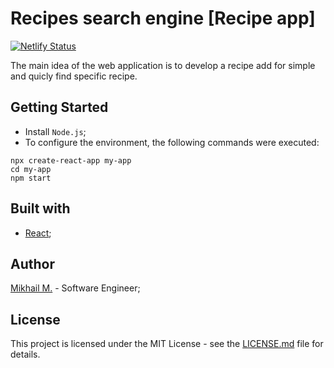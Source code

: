 # Recipes search engine [Recipe app]

[![Netlify Status](https://api.netlify.com/api/v1/badges/e0baeb70-1609-40fd-be98-425f4d926b37/deploy-status)](https://app.netlify.com/sites/recipes-search-engine/deploys)

The main idea of the web application is to develop a recipe add for simple and quicly find specific recipe.

## Getting Started

- Install `Node.js`;
- To configure the environment, the following commands were executed:

```
npx create-react-app my-app
cd my-app
npm start
```

## Built with

- [React](https://ru.reactjs.org/);

## Author

[Mikhail M.](https://mikhailmasny.github.io/) - Software Engineer;

## License

This project is licensed under the MIT License - see the [LICENSE.md](https://github.com/MikhailMasny/recipe-react-app/blob/master/LICENSE) file for details.
